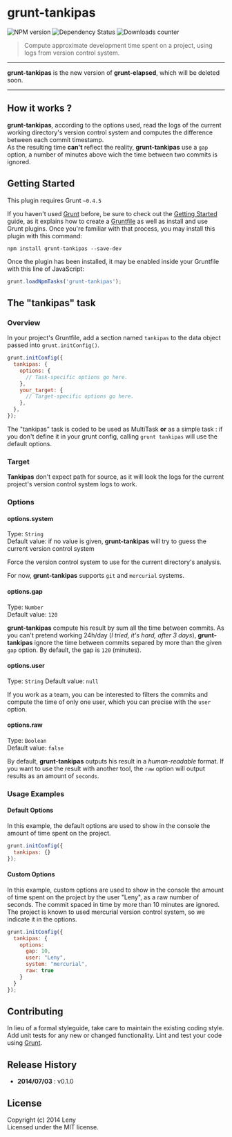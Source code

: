# grunt-tankipas

![NPM version](http://img.shields.io/npm/v/grunt-tankipas.svg) ![Dependency Status](https://david-dm.org/leny/grunt-tankipas.svg) ![Downloads counter](http://img.shields.io/npm/dm/grunt-tankipas.svg)

> Compute approximate development time spent on a project, using logs from version control system.

* * *

**grunt-tankipas** is the new version of **grunt-elapsed**, which will be deleted soon.

* * *

## How it works ?

**grunt-tankipas**, according to the options used, read the logs of the current working directory's version control system and computes the difference between each commit timestamp.   
As the resulting time **can't** reflect the reality, **grunt-tankipas** use a `gap` option, a number of minutes above wich the time between two commits is ignored.

## Getting Started

This plugin requires Grunt `~0.4.5`

If you haven't used [Grunt](http://gruntjs.com/) before, be sure to check out the [Getting Started](http://gruntjs.com/getting-started) guide, as it explains how to create a [Gruntfile](http://gruntjs.com/sample-gruntfile) as well as install and use Grunt plugins. Once you're familiar with that process, you may install this plugin with this command:

```shell
npm install grunt-tankipas --save-dev
```

Once the plugin has been installed, it may be enabled inside your Gruntfile with this line of JavaScript:

```js
grunt.loadNpmTasks('grunt-tankipas');
```

## The "tankipas" task

### Overview

In your project's Gruntfile, add a section named `tankipas` to the data object passed into `grunt.initConfig()`.

```js
grunt.initConfig({
  tankipas: {
    options: {
      // Task-specific options go here.
    },
    your_target: {
      // Target-specific options go here.
    },
  },
});
```

The "tankipas" task is coded to be used as MultiTask **or** as a simple task : if you don't define it in your grunt config, calling `grunt tankipas` will use the default options.

### Target

**Tankipas** don't expect path for source, as it will look the logs for the current project's version control system logs to work.

### Options

#### options.system

Type: `String`  
Default value: if no value is given, **grunt-tankipas** will try to guess the current version control system

Force the version control system to use for the current directory's analysis.  

For now, **grunt-tankipas** supports `git` and `mercurial` systems.

#### options.gap

Type: `Number`  
Default value: `120`

**grunt-tankipas** compute his result by sum all the time between commits. As you can't pretend working 24h/day (*I tried, it's hard, after 3 days*), **grunt-tankipas** ignore the time between commits separed by more than the given `gap` option. By default, the gap is `120` (minutes).

#### options.user

Type: `String`
Default value: `null`

If you work as a team, you can be interested to filters the commits and compute the time of only one user, which you can precise with the `user` option.

#### options.raw

Type: `Boolean`  
Default value: `false`

By default, **grunt-tankipas** outputs his result in a *human-readable* format. If you want to use the result with another tool, the `raw` option will output results as an amount of `seconds`.

### Usage Examples

#### Default Options

In this example, the default options are used to show in the console the amount of time spent on the project.

```js
grunt.initConfig({
  tankipas: {}
});
```

#### Custom Options

In this example, custom options are used to show in the console the amount of time spent on the project by the user "Leny", as a raw number of seconds. The commit spaced in time by more than 10 minutes are ignored. The project is known to used mercurial version control system, so we indicate it in the options.

```js
grunt.initConfig({
  tankipas: {
    options:
      gap: 10,
      user: "Leny",
      system: "mercurial",
      raw: true
    }
  }
});
```

## Contributing
In lieu of a formal styleguide, take care to maintain the existing coding style. Add unit tests for any new or changed functionality. Lint and test your code using [Grunt](http://gruntjs.com/).

## Release History

* **2014/07/03** : v0.1.0

## License
Copyright (c) 2014 Leny  
Licensed under the MIT license.
